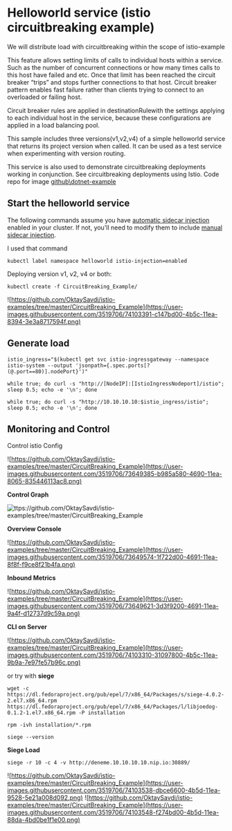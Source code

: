 

# Helloworld service (istio circuitbreaking example)

We will distribute load with circuitbreaking within the scope of istio-example

This feature allows setting limits of calls to individual hosts within a service. Such as the number of concurrent connections or how many times calls to this host have failed and etc. Once that limit has been reached the circuit breaker “trips” and stops further connections to that host. Circuit breaker pattern enables fast failure rather than clients trying to connect to an overloaded or failing host.

Circuit breaker rules are applied in destinationRulewith the settings applying to each individual host in the service, because these configurations are applied in a load balancing pool.

This sample includes three versions(v1,v2,v4) of a simple helloworld service that returns its project version when called. It can be used as a test service when experimenting with version routing.

This service is also used to demonstrate  circuitbreaking deployments working in conjunction. See  circuitbreaking deployments using Istio. Code repo for image [github\dotnet-example](https://github.com/OktaySavdi/dotnet-example)

## Start the helloworld service

The following commands assume you have [automatic sidecar injection](https://istio.io/docs/setup/additional-setup/sidecar-injection/#automatic-sidecar-injection) enabled in your cluster. If not, you'll need to modify them to include [manual sidecar injection](https://istio.io/docs/setup/additional-setup/sidecar-injection/#manual-sidecar-injection).

I used that command

    kubectl label namespace helloworld istio-injection=enabled

Deploying version v1, v2, v4 or both:

    kubectl create -f CircuitBreaking_Example/
    
![https://github.com/OktaySavdi/istio-examples/tree/master/CircuitBreaking_Example](https://user-images.githubusercontent.com/3519706/74103391-c147bd00-4b5c-11ea-8394-3e3a8717594f.png)



## Generate load

    istio_ingress="$(kubectl get svc istio-ingressgateway --namespace istio-system --output 'jsonpath={.spec.ports[?(@.port==80)].nodePort}')"
    
    while true; do curl -s "http://[NodeIP]:[IstioIngressNodeport]/istio"; sleep 0.5; echo -e '\n'; done
    
    while true; do curl -s "http://10.10.10.10:$istio_ingress/istio"; sleep 0.5; echo -e '\n'; done 

## Monitoring and Control

Control istio Config

![https://github.com/OktaySavdi/istio-examples/tree/master/CircuitBreaking_Example](https://user-images.githubusercontent.com/3519706/73649385-b985a580-4690-11ea-8065-835446113ac8.png)

**Control Graph**

![ttps://github.com/OktaySavdi/istio-examples/tree/master/CircuitBreaking_Example](https://user-images.githubusercontent.com/3519706/74125216-b422e080-4be5-11ea-816f-9fbfe0fddce7.png)

**Overview Console**

![https://github.com/OktaySavdi/istio-examples/tree/master/CircuitBreaking_Example](https://user-images.githubusercontent.com/3519706/73649574-1f722d00-4691-11ea-8f8f-f9ce8f21b4fa.png)

**Inbound Metrics**

![https://github.com/OktaySavdi/istio-examples/tree/master/CircuitBreaking_Example](https://user-images.githubusercontent.com/3519706/73649621-3d3f9200-4691-11ea-9a4f-d12737d9c59a.png)

**CLI on Server**

![https://github.com/OktaySavdi/istio-examples/tree/master/CircuitBreaking_Example](https://user-images.githubusercontent.com/3519706/74103310-31097800-4b5c-11ea-9b9a-7e97fe57b96c.png)

or try with **siege**

    wget -c https://dl.fedoraproject.org/pub/epel/7/x86_64/Packages/s/siege-4.0.2-2.el7.x86_64.rpm https://dl.fedoraproject.org/pub/epel/7/x86_64/Packages/l/libjoedog-0.1.2-1.el7.x86_64.rpm -P installation

    rpm -ivh installation/*.rpm

    siege --version

**Siege Load**

    siege -r 10 -c 4 -v http://deneme.10.10.10.10.nip.io:30889/

![https://github.com/OktaySavdi/istio-examples/tree/master/CircuitBreaking_Example](https://user-images.githubusercontent.com/3519706/74103538-dbce6600-4b5d-11ea-9528-5e21a008d092.png)
![https://github.com/OktaySavdi/istio-examples/tree/master/CircuitBreaking_Example](https://user-images.githubusercontent.com/3519706/74103548-f274bd00-4b5d-11ea-88da-4bd0be1f1e00.png)
